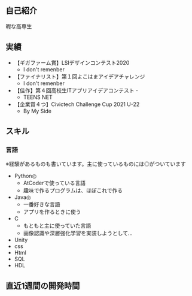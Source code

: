 ## 自己紹介
暇な高専生

## 実績
* 【ギガファーム賞】LSIデザインコンテスト2020
    - I don't remenber
* 【ファイナリスト】第１回よこはまアイデアチャレンジ
    - I don't remenber
* 【佳作】第４回高校生ITアプリアイデアコンテスト    - 
    - TEENS NET
* 【企業賞４つ】Civictech Challenge Cup 2021 U-22
    - By My Side

## スキル
### 言語
※経験があるものも書いています。主に使っているものには◎がついています
* Python◎
    - AtCoderで使っている言語
    - 趣味で作るプログラムは、ほぼこれで作る
* Java◎
    - 一番好きな言語
    - アプリを作るときに使う
* C
    - もともと主に使っていた言語
    - 画像認識や深層強化学習を実装しようとして...
* Unity
* css
* Html
* SQL
* HDL

## 直近1週間の開発時間
